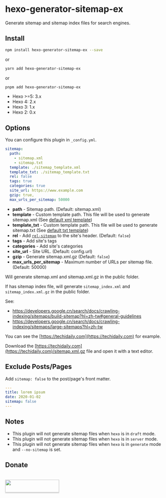 # hexo-generator-sitemap-ex

Generate sitemap and sitemap index files for search engines.

## Install

``` bash
npm install hexo-generator-sitemap-ex --save
```

or

``` bash
yarn add hexo-generator-sitemap-ex
```

or

``` bash
pnpm add hexo-generator-sitemap-ex
```

- Hexo >=5: 3.x
- Hexo 4: 2.x
- Hexo 3: 1.x
- Hexo 2: 0.x

## Options

You can configure this plugin in `_config.yml`.

``` yaml
sitemap:
  path: 
    - sitemap.xml
    - sitemap.txt
  template: ./sitemap_template.xml
  template_txt: ./sitemap_template.txt
  rel: false
  tags: true
  categories: true
  site_url: https://www.example.com
  gzip: true,
  max_urls_per_sitemap: 50000
```

- **path** - Sitemap path. (Default: sitemap.xml)
- **template** - Custom template path. This file will be used to generate sitemap.xml (See [default xml template](/sitemap.xml))
- **template_txt** - Custom template path. This file will be used to generate sitemap.txt (See [default txt template](/sitemap.txt))
- **rel** - Add [`rel-sitemap`](http://microformats.org/wiki/rel-sitemap) to the site's header. (Default: `false`)
- **tags** - Add site's tags
- **categories** - Add site's categories
- **site_url** - Site URL. (Default: config.url)
- **gzip** - Generate sitemap.xml.gz (Default: `false`)
- **max_urls_per_sitemap** - Maximum number of URLs per sitemap file. (Default: 50000)

Will generate sitemap.xml and sitemap.xml.gz in the public folder.

If has sitemap index file, will generate `sitemap_index.xml` and `sitemap_index.xml.gz` in the public folder.

See:

- <https://developers.google.cn/search/docs/crawling-indexing/sitemaps/build-sitemap?hl=zh-tw#general-guidelines>
- <https://developers.google.cn/search/docs/crawling-indexing/sitemaps/large-sitemaps?hl=zh-tw>

You can see the [https://techidaily.com](https://techidaily.com) for example.

Download the [https://techidaily.com](https://techidaily.com)/sitemap.xml.gz file and open it with a text editor.

## Exclude Posts/Pages

Add `sitemap: false` to the post/page's front matter.

``` yml
---
title: lorem ipsum
date: 2020-01-02
sitemap: false
---
```

## Notes

- This plugin will not generate sitemap files when `hexo` is in `draft` mode.
- This plugin will not generate sitemap files when `hexo` is in `server` mode.
- This plugin will not generate sitemap files when `hexo` is in `generate` mode and `--no-sitemap` is set.

## Donate

<br/>
<a href="https://www.paypal.com/ncp/payment/FBZEL5WWHC7CS"><img src="https://www.buymeacoffee.com/assets/img/custom_images/orange_img.png" style="height: 41px !important; width: 174px !important; box-shadow: 0px 3px 2px 0px rgba(190, 190, 190, 0.5) !important; -webkit-box-shadow: 0px 3px 2px 0px rgba(190, 190, 190, 0.5) !important; "  target="_blank"></a>
<br/><br/>